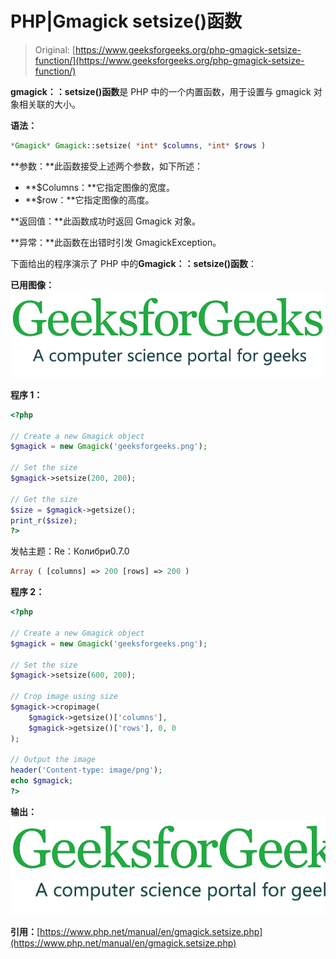 # PHP|Gmagick setsize()函数

> Original: [https://www.geeksforgeeks.org/php-gmagick-setsize-function/](https://www.geeksforgeeks.org/php-gmagick-setsize-function/)

**gmagick：：setsize()函数**是 PHP 中的一个内置函数，用于设置与 gmagick 对象相关联的大小。

**语法：**

```php
*Gmagick* Gmagick::setsize( *int* $columns, *int* $rows )
```

**参数：**此函数接受上述两个参数，如下所述：

*   **$Columns：**它指定图像的宽度。
*   **$row：**它指定图像的高度。

**返回值：**此函数成功时返回 Gmagick 对象。

**异常：**此函数在出错时引发 GmagickException。

下面给出的程序演示了 PHP 中的**Gmagick：：setsize()函数**：

**已用图像：**
![](img/07c99ec29e7a50fc3ea91a9d4a8d2f31.png)

**程序 1：**

```php
<?php

// Create a new Gmagick object
$gmagick = new Gmagick('geeksforgeeks.png');

// Set the size
$gmagick->setsize(200, 200);

// Get the size
$size = $gmagick->getsize();
print_r($size);
?>
```

发帖主题：Re：Колибри0.7.0

```php
Array ( [columns] => 200 [rows] => 200 )
```

**程序 2：**

```php
<?php

// Create a new Gmagick object
$gmagick = new Gmagick('geeksforgeeks.png');

// Set the size
$gmagick->setsize(600, 200);

// Crop image using size
$gmagick->cropimage(
    $gmagick->getsize()['columns'],
    $gmagick->getsize()['rows'], 0, 0
);

// Output the image  
header('Content-type: image/png');  
echo $gmagick;  
?>
```

**输出：**
![](img/73d7cf05dd254093c13c9d122ee6dae4.png)

**引用：**[https://www.php.net/manual/en/gmagick.setsize.php](https://www.php.net/manual/en/gmagick.setsize.php)